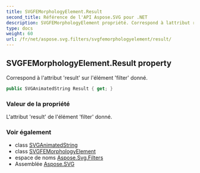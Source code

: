 ```yaml
---
title: SVGFEMorphologyElement.Result
second_title: Référence de l'API Aspose.SVG pour .NET
description: SVGFEMorphologyElement propriété. Correspond à lattribut result sur lélément filter donné.
type: docs
weight: 60
url: /fr/net/aspose.svg.filters/svgfemorphologyelement/result/
---
```

## SVGFEMorphologyElement.Result property

Correspond à l'attribut 'result' sur l'élément 'filter' donné.

```csharp
public SVGAnimatedString Result { get; }
```

### Valeur de la propriété

L'attribut 'result' de l'élément 'filter' donné.

### Voir également

* class [SVGAnimatedString](../../../aspose.svg.datatypes/svganimatedstring/)
* class [SVGFEMorphologyElement](../)
* espace de noms [Aspose.Svg.Filters](../../svgfemorphologyelement/)
* Assemblée [Aspose.SVG](../../../)


